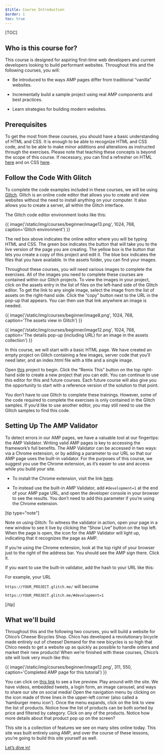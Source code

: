 ```yaml
---
$title: Course Introduction
$order: 1
toc: true
---
```


[TOC]

## Who is this course for?

This course is designed for aspiring first-time web developers and current developers looking to build performant websites. Throughout this and the following courses, you will:

- Be introduced to the ways AMP pages differ from traditional “vanilla” websites.

- Incrementally build a sample project using real AMP components and best practices.

- Learn strategies for building modern websites.

## Prerequisites

To get the most from these courses, you should have a basic understanding of HTML and CSS. It is enough to be able to recognize HTML and CSS code, and to be able to make minor additions and alterations as instructed through the exercises. Please note that teaching these concepts is beyond the scope of this course. If necessary, you can find a refresher on HTML [here](https://developer.mozilla.org/en-US/docs/Web/HTML) and on CSS [here](https://developer.mozilla.org/en-US/docs/Web/CSS).

## Follow the Code With Glitch

To complete the code examples included in these courses, we will be using [Glitch](https://glitch.com/). Glitch is an online code editor that allows you to create and view websites without the need to install anything on your computer. It also allows you to create a server, all within the Glitch interface.

The Glitch code editor environment looks like this:

{{ image('/static/img/courses/beginner/image13.png', 1024, 768, caption='Glitch environment') }}

The red box above indicates the online editor where you will be typing HTML and CSS. The green box indicates the button that will take you to the live version of the page you are creating. The yellow box is the button that lets you create a copy of this project and edit it. The blue box indicates the files that you have available. In the assets folder, you can find your images.

Throughout these courses, you will need various images to complete the exercises. All of the images you need to complete these courses are contained within our Glitch projects. To view the images in your project, click on the assets entry in the list of files on the left-hand side of the Glitch editor. To get the link to any single image, select the image from the list of assets on the right-hand side. Click the “copy” button next to the URL in the pop-up that appears. You can then use that link anywhere an image is needed.

{{ image('/static/img/courses/beginner/image8.png', 1024, 768, caption='The assets view in Glitch') }}

{{ image('/static/img/courses/beginner/image12.png', 1024, 768, caption='The details pop-up (including URL) for an image in the assets collection') }}

In this course, we will start with a basic HTML page. We have created an empty project on Glitch containing a few images, server code that you’ll need later, and an index.html file with a title and a single image.

Open [this](https://glitch.com/edit/#!/nosy-leech) project to begin. Click the “Remix This” button on the top right-hand side to create a new project that you can edit. You can continue to use this editor for this and future courses. Each future course will also give you the opportunity to start with a reference version of the solution to that point.

You don’t have to use Glitch to complete these trainings. However, some of the code required to complete the exercises is only contained in the Glitch samples. If you’d like to use another editor, you may still need to use the Glitch samples to find this code.

## Setting Up The AMP Validator

To detect errors in our AMP pages, we have a valuable tool at our fingertips: the AMP Validator. Writing valid AMP pages is key to accessing the framework’s full benefits. The AMP Validator can be accessed in two ways: via a Chrome extension, or by adding a parameter to our URL so that our AMP page uses the built-in validator. For the purposes of this course, we suggest you use the Chrome extension, as it’s easier to use and access while you build your site.

- To install the Chrome extension, visit the link [here](https://chrome.google.com/webstore/detail/amp-validator/nmoffdblmcmgeicmolmhobpoocbbmknc/related?hl=en).

- To instead use the built-in AMP Validator, add `#development=1` at the end of your AMP page URL, and open the developer console in your browser to see the results. You don’t need to add this parameter if you’re using the Chrome extension.

[tip type="note"]

Note on using Glitch: To witness the validator in action, open your page in a new window to see it live by clicking the “Show Live” button on the top left. When the page is open, the icon for the AMP Validator will light up, indicating that it recognizes the page as AMP.

If you’re using the Chrome extension, look at the top right of your browser just to the right of the address bar. You should see the AMP sign there. Click it.

If you want to use the built-in validator, add the hash to your URL like this:

For example, your URL

`https://YOUR_PROJECT.glitch.me/` will become

`https://YOUR_PROJECT.glitch.me/#development=1`

[/tip]

## What we'll build

Throughout this and the following two courses, you will build a website for Chico’s Cheese Bicycles Shop. Chico has developed a revolutionary bicycle made entirely out of cheese! Demand for the new bicycles is so high that Chico needs to get a website up as quickly as possible to handle orders and market their new products! When we’re finished with these courses, Chico’s site will look very much like this:

{{ image('/static/img/courses/beginner/image12.png', 311, 550, caption='Completed AMP page for this tutorial') }}

You can click on [this link](https://nice-consonant.glitch.me/) to see a live preview. Play around with the site. We have videos, embedded tweets, a login form, an image carousel, and ways to share our site on social media! Open the navigation menu by clicking on the icon made of three lines in the upper-left corner (also called a ‘hamburger menu icon’). Once the menu expands, click on the link to view the list of products. Notice how the list of products can be both sorted by price and filtered by category. Click on any of the products. Notice how more details about that product pop up on the screen?

This site is a collection of features we see on many sites online today. This site was built entirely using AMP, and over the course of these lessons, you’re going to build this site yourself as well.

<div class="prev-next-buttons">
<a class="button" href="{{g.doc('/content/amp-dev/documentation/guides-and-tutorials/courses/beginner-course/our-first-amp-page.md', locale=doc.locale).url.path}}"><span class="arrow-next">Let’s dive in!</span></a>
</div>
